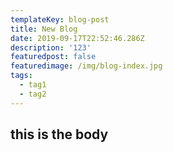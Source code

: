 ```yaml
---
templateKey: blog-post
title: New Blog
date: 2019-09-17T22:52:46.286Z
description: '123'
featuredpost: false
featuredimage: /img/blog-index.jpg
tags:
  - tag1
  - tag2
---
```

## this is the body
